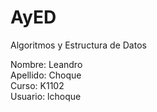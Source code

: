 # AyED
Algoritmos y Estructura de Datos

Nombre: Leandro  
Apellido: Choque  
Curso: K1102  
Usuario: lchoque
